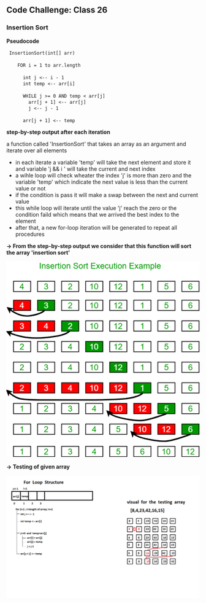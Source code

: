 ## Code Challenge: Class 26

### Insertion Sort

**Pseudocode**

```
 InsertionSort(int[] arr)

    FOR i = 1 to arr.length

      int j <-- i - 1
      int temp <-- arr[i]

      WHILE j >= 0 AND temp < arr[j]
        arr[j + 1] <-- arr[j]
        j <-- j - 1

      arr[j + 1] <-- temp

```

**step-by-step output after each iteration**

a function called 'InsertionSort' that takes an array as an argument and iterate over all elements 

- in each iterate a variable 'temp' will take the next element and store it and variable 'j && i ' will take the current and next index 
- a wihle loop will check wheater the index 'j' is more than zero and the variable 'temp' which indicate the next value is less than the current value or not
- if the condition is pass it will make a swap between the next and current value 
- this while loop will iterate until the value 'j' reach the zero or the condition faild which means that we arrived the best index to the element
- after that, a new for-loop iteration will be generated to repeat all procedures

**-> From the step-by-step output we consider that this function will sort the array 'insertion sort'**

![insertion sort](Images/Class_26_array.png)


**-> Testing of given array**

![Testing of given array](Images/codeChallenge26.png)